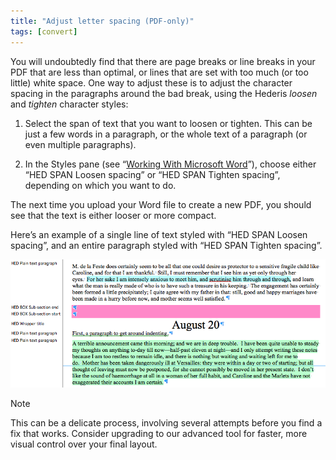```yaml
---
title: "Adjust letter spacing (PDF-only)"
tags: [convert]
---
```

 
<html><body><section data-type="chapter" class="hsecchapter" data-hederis-type="hsecchapter" id="adjust-line-breaks" data-pi-attrs="id: adjust-line-breaks; data-tags: convert;" role="doc-chapter" data-tags="convert" data-author-name=" " data-book-title=" " title="Adjust letter spacing (PDF-only)"><p class="hblkp" data-hederis-type="hblkp" id="pTrtNfHje">You will undoubtedly find that there are page breaks or line breaks in your PDF that are less than optimal, or lines that are set with too much (or too little) white space. One way to adjust these is to adjust the character spacing in the paragraphs around the bad break, using the Hederis <em data-hederis-type="hspanem" id="pTG2O1hCB">loosen</em> and <em class="hspanem" data-hederis-type="hspanem" id="p7WWx4NHF">tighten</em> character styles:</p><ol class="hwprnumlist" data-hederis-type="hwprnumlist" id="pSuGSbUIN"><li class="hblkoli" data-hederis-type="hblkoli" id="li4yjHtz6r"><p class="hblkoli" data-hederis-type="hblklip" id="pERdmWtBU">Select the span of text that you want to loosen or tighten. This can be just a few words in a paragraph, or the whole text of a paragraph (or even multiple paragraphs). </p></li><li class="hblkoli" data-hederis-type="hblkoli" id="liCQpm1ZXz"><p class="hblkoli" data-hederis-type="hblklip" id="phrgJllKV">In the Styles pane (see &#8220;<a href="{% link _docs/fine-tune-styles.md %}" class="hspana" data-hederis-type="hspana" id="ppwRWfSDz">Working With Microsoft Word</a>&#8221;), choose either &#8220;HED SPAN Loosen spacing&#8221; or &#8220;HED SPAN Tighten spacing&#8221;, depending on which you want to do.</p></li></ol><p class="hblkp" data-hederis-type="hblkp" id="p50nezbEP">The next time you upload your Word file to create a new PDF, you should see that the text is either looser or more compact.</p><p class="hblkp" data-hederis-type="hblkp" id="ptVSHT0uR">Here&#8217;s an example of a single line of text styled with &#8220;HED SPAN Loosen spacing&#8221;, and an entire paragraph styled with &#8220;HED SPAN Tighten spacing&#8221;.</p><img data-hederis-type="hblkimg" class="hblkimg" id="p54LOWcZr" src="/images/loosetight1.png" data-img-src="/images/loosetight1.png"/><div class="hwprbox box" data-hederis-type="hwprbox" id="pbf2GwzsA" data-type="sidebar"><p class="hblktype" data-hederis-type="hblktype" id="pJSO3IWTv">Note</p><p class="hblkp" data-hederis-type="hblkp" id="pwfNQcdTC">This can be a delicate process, involving several attempts before you find a fix that works. Consider upgrading to our advanced tool for faster, more visual control over your final layout.</p></div></section></body></html>
